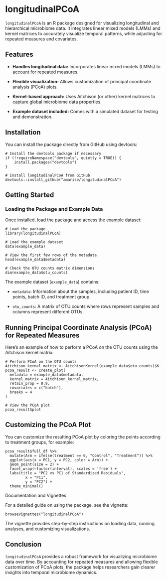 # longitudinalPCoA

`longitudinalPCoA` is an R package designed for visualizing longitudinal and hierarchical microbiome data. It integrates linear mixed models (LMMs) and kernel matrices to accurately visualize temporal patterns, while adjusting for repeated measures and covariates.

## Features

- **Handles longitudinal data:** Incorporates linear mixed models (LMMs) to account for repeated measures.

- **Flexible visualization:** Allows customization of principal coordinate analysis (PCoA) plots.
  
- **Kernel-based approach:** Uses Aitchison (or other) kernel matrices to capture global microbiome data properties.

- **Example dataset included:** Comes with a simulated dataset for testing and demonstration.

## Installation

You can install the package directly from GitHub using devtools:

``` {r}
# Install the devtools package if necessary
if (!requireNamespace("devtools", quietly = TRUE)) {
    install.packages("devtools")
}

# Install longitudinalPCoA from GitHub
devtools::install_github("amarise/longitudinalPCoA")
```

## Getting Started

### Loading the Package and Example Data

Once installed, load the package and access the example dataset:

```{r}
# Load the package
library(longitudinalPCoA)

# Load the example dataset
data(example_data)

# View the first few rows of the metadata
head(example_data$metadata)

# Check the OTU counts matrix dimensions
dim(example_data$otu_counts)
```

The example dataset (`example_data`) contains:

- `metadata`: Information about the samples, including patient ID, time points, batch ID, and treatment group.

- `otu_counts`: A matrix of OTU counts where rows represent samples and columns represent different OTUs.

## Running Principal Coordinate Analysis (PCoA) for Repeated Measures

Here’s an example of how to perform a PCoA on the OTU counts using the Aitchison kernel matrix:

```{r}
# Perform PCoA on the OTU counts
Aitchison_kernel_matrix <- AitchisonKernel(example_data$otu_counts)$K
pcoa_result <- create_plot(
  metadata = example_data$metadata, 
  kernel_matrix = Aitchison_kernel_matrix, 
  retain_prop = 0.9, 
  covariates = c("batch"), 
  breaks = 4
)

# View the PCoA plot
pcoa_result$plot
```

## Customizing the PCoA Plot

You can customize the resulting PCoA plot by coloring the points according to treatment groups, for example:

```{r}
pcoa_result$full_df %>%
  mutate(Arm = ifelse(treatment == 0, "Control", "Treatment")) %>%
  ggplot(aes(x = PC1, y = PC2, color = Arm)) +
  geom_point(size = 2) +
  facet_wrap(~factor(interval), scales = 'free') +
  labs(title = "PC2 vs PC1 of Standardized Residuals",
         x = "PC1",
         y = "PC2") +
  theme_minimal()
```

Documentation and Vignettes

For a detailed guide on using the package, see the vignette:

```{r}
browseVignettes("longitudinalPCoA")
```

The vignette provides step-by-step instructions on loading data, running analyses, and customizing visualizations.

## Conclusion

`longitudinalPCoA` provides a robust framework for visualizing microbiome data over time. By accounting for repeated measures and allowing flexible customization of PCoA plots, the package helps researchers gain clearer insights into temporal microbiome dynamics.
